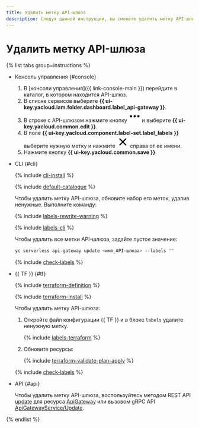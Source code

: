 ```yaml
---
title: Удалить метку API-шлюза
description: Следуя данной инструкции, вы сможете удалить метку API-шлюза.
---
```


# Удалить метку API-шлюза

{% list tabs group=instructions %}

- Консоль управления {#console}

    1. В [консоли управления]({{ link-console-main }}) перейдите в каталог, в котором находится API-шлюз.
    1. В списке сервисов выберите **{{ ui-key.yacloud.iam.folder.dashboard.label_api-gateway }}**.
    1. В строке с API-шлюзом нажмите кнопку ![image](../../_assets/console-icons/ellipsis.svg) и выберите **{{ ui-key.yacloud.common.edit }}**.
    1. В поле **{{ ui-key.yacloud.component.label-set.label_labels }}** выберите нужную метку и нажмите ![cross](../../_assets/console-icons/xmark.svg) справа от ее имени.
    1. Нажмите кнопку **{{ ui-key.yacloud.common.save }}**.

- CLI {#cli}

  {% include [cli-install](../../_includes/cli-install.md) %}

  {% include [default-catalogue](../../_includes/default-catalogue.md) %}

  Чтобы удалить метку API-шлюза, обновите набор его меток, удалив ненужные. Выполните команду:

  {% include [labels-rewrite-warning](../../_includes/labels-rewrite-warning.md) %}

  {% include [labels-cli](../../_includes/api-gateway/labels-cli.md) %}

  Чтобы удалить все метки API-шлюза, задайте пустое значение:

  ```bash
  yc serverless api-gateway update <имя_API-шлюза> --labels ""
  ```

  {% include [check-labels](../../_includes/api-gateway/check-labels.md) %}

- {{ TF }} {#tf}

  {% include [terraform-definition](../../_tutorials/_tutorials_includes/terraform-definition.md) %}

  {% include [terraform-install](../../_includes/terraform-install.md) %}

  Чтобы удалить метку API-шлюза:

  1. Откройте файл конфигурации {{ TF }} и в блоке `labels` удалите ненужную метку.

      {% include [labels-terraform](../../_includes/api-gateway/labels-terraform.md) %}

  1. Обновите ресурсы:

      {% include [terraform-validate-plan-apply](../../_tutorials/_tutorials_includes/terraform-validate-plan-apply.md) %}

  {% include [check-labels](../../_includes/api-gateway/check-labels.md) %}

- API {#api}

  Чтобы удалить метку API-шлюза, воспользуйтесь методом REST API [update](../apigateway/api-ref/ApiGateway/update.md) для ресурса [ApiGateway](../apigateway/api-ref/ApiGateway/index.md) или вызовом gRPC API [ApiGatewayService/Update](../apigateway/api-ref/grpc/ApiGateway/update.md).

{% endlist %}
